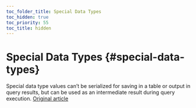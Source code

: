 ```yaml
---
toc_folder_title: Special Data Types
toc_hidden: true
toc_priority: 55
toc_title: hidden
---
```


# Special Data Types {#special-data-types}

Special data type values can’t be serialized for saving in a table or output in query results, but can be used as an intermediate result during query execution.
[Original article](https://clickhouse.tech/docs/en/data_types/special_data_types/) <!--hide-->
